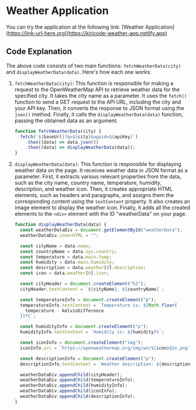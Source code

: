 # Weather Application

You can try the application at the following link: [Weather Application](https://link-url-here.org](https://kiricode-weather-app.netlify.app)

## Code Explanation

The above code consists of two main functions: `fetchWeatherData(city)` and `displayWeatherData(data)`. Here's how each one works:

1.  `fetchWeatherData(city)`: This function is responsible for making a request to the OpenWeatherMap API to retrieve weather data for the specified city. It takes the city name as a parameter. It uses the `fetch()` function to send a GET request to the API URL, including the city and your API key. Then, it converts the response to JSON format using the `json()` method. Finally, it calls the `displayWeatherData(data)` function, passing the obtained data as an argument.

    ```javascript
    function fetchWeatherData(city) {
      fetch(`${baseUrl}?q=${city}&appid=${apiKey}`)
        .then((data) => data.json())
        .then((data) => displayWeatherData(data));
    }
    ```

2.  `displayWeatherData(data)`: This function is responsible for displaying weather data on the page. It receives weather data in JSON format as a parameter. First, it extracts various relevant properties from the data, such as the city name, country name, temperature, humidity, description, and weather icon. Then, it creates appropriate HTML elements, such as headers and paragraphs, and assigns them the corresponding content using the `textContent` property. It also creates an image element to display the weather icon. Finally, it adds all the created elements to the `<div>` element with the ID "weatherData" on your page.

    ```javascript
    function displayWeatherData(data) {
      const weatherDataDiv = document.getElementById("weatherData");
      weatherDataDiv.innerHTML = "";

      const cityName = data.name;
      const countryName = data.sys.country;
      const temperature = data.main.temp;
      const humidity = data.main.humidity;
      const description = data.weather[0].description;
      const icon = data.weather[0].icon;

      const cityHeader = document.createElement("h2");
      cityHeader.textContent = `${cityName}, ${countryName}`;

      const temperatureInfo = document.createElement("p");
      temperatureInfo.textContent = `Temperature is: ${Math.floor(
        temperature - kelvinDifference
      )}ºC`;

      const humidityInfo = document.createElement("p");
      humidityInfo.textContent = `Humidity is: ${humidity}%`;

      const iconInfo = document.createElement("img");
      iconInfo.src = `https://openweathermap.org/img/wn/${icon}@2x.png`;

      const descriptionInfo = document.createElement("p");
      descriptionInfo.textContent = `Weather description: ${description}`;

      weatherDataDiv.appendChild(cityHeader);
      weatherDataDiv.appendChild(temperatureInfo);
      weatherDataDiv.appendChild(humidityInfo);
      weatherDataDiv.appendChild(iconInfo);
      weatherDataDiv.appendChild(descriptionInfo);
    }
    ```
